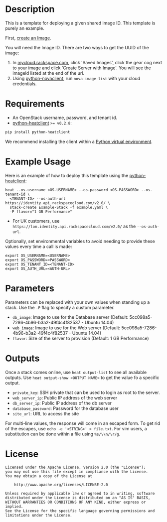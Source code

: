 Description
===========

This is a template for deploying a given shared image ID. This template is
purely an example.

First, [create an Image](http://www.rackspace.com/knowledge_center/article/cloud-essentials-creating-an-image-backup-cloning-and-restoring-a-server-from-a-saved-image).

You will need the Image ID.  There are two ways to get the UUID of the image:

1. In [mycloud.rackspace.com](https://mycloud.rackspace.com/), click 'Saved
  Images', click the gear cog next to your image and click 'Create Server with
  Image'. You will see the imageId listed at the end of the url.
2. Using
  [python-novaclient](http://www.rackspace.com/knowledge_center/article/installing-python-novaclient-on-linux-and-mac-os),
  run `nova image-list` with your cloud credentials.

Requirements
============
* An OpenStack username, password, and tenant id.
* [python-heatclient](https://github.com/openstack/python-heatclient)
`>= v0.2.8`:

```bash
pip install python-heatclient
```

We recommend installing the client within a [Python virtual
environment](http://www.virtualenv.org/).

Example Usage
=============
Here is an example of how to deploy this template using the
[python-heatclient](https://github.com/openstack/python-heatclient):

```
heat --os-username <OS-USERNAME> --os-password <OS-PASSWORD> --os-tenant-id \
  <TENANT-ID> --os-auth-url https://identity.api.rackspacecloud.com/v2.0/ \
  stack-create Example-Stack -f example.yaml \
  -P flavor="1 GB Performance"
```

* For UK customers, use `https://lon.identity.api.rackspacecloud.com/v2.0/` as
the `--os-auth-url`.

Optionally, set environmental variables to avoid needing to provide these
values every time a call is made:

```
export OS_USERNAME=<USERNAME>
export OS_PASSWORD=<PASSWORD>
export OS_TENANT_ID=<TENANT-ID>
export OS_AUTH_URL=<AUTH-URL>
```

Parameters
==========
Parameters can be replaced with your own values when standing up a stack. Use
the `-P` flag to specify a custom parameter.

* `db_image`: Image to use for the Database server (Default:
  5cc098a5-7286-4b96-b3a2-49f4c4f82537 - Ubuntu 14.04)
* `web_image`: Image to use for the Web server (Default:
  5cc098a5-7286-4b96-b3a2-49f4c4f82537 - Ubuntu 14.04)
* `flavor`: Size of the server to provision (Default: 1 GB Performance)

Outputs
=======
Once a stack comes online, use `heat output-list` to see all available outputs.
Use `heat output-show <OUTPUT NAME>` to get the value fo a specific output.

* `private_key`: SSH private that can be used to login as root to the server.
* `web_server_ip`: Public IP address of the web server
* `db_server_ip`: Public IP address of the db server
* `database_password`: Password for the database user
* `site_url`: URL to access the site

For multi-line values, the response will come in an escaped form. To get rid of
the escapes, use `echo -e '<STRING>' > file.txt`. For vim users, a substitution
can be done within a file using `%s/\\n/\r/g`.

License
=======
```
Licensed under the Apache License, Version 2.0 (the "License");
you may not use this file except in compliance with the License.
You may obtain a copy of the License at

    http://www.apache.org/licenses/LICENSE-2.0

Unless required by applicable law or agreed to in writing, software
distributed under the License is distributed on an "AS IS" BASIS,
WITHOUT WARRANTIES OR CONDITIONS OF ANY KIND, either express or implied.
See the License for the specific language governing permissions and
limitations under the License.
```
